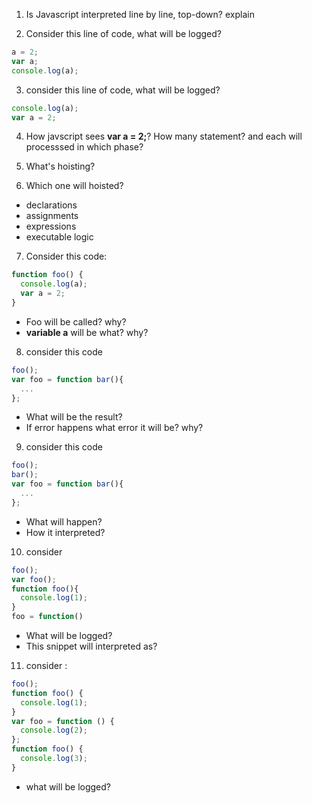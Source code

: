 1. Is Javascript interpreted line by line, top-down? explain

2. Consider this line of code, what will be logged?

```javascript
a = 2;
var a;
console.log(a);
```

3. consider this line of code, what will be logged?

```javascript
console.log(a);
var a = 2;
```

4. How javscript sees **var a = 2;**? How many statement? and each will
   processsed in which phase?

5. What's hoisting?
6. Which one will hoisted?

- declarations
- assignments
- expressions
- executable logic

7. Consider this code:

```javascript
function foo() {
  console.log(a);
  var a = 2;
}
```

- Foo will be called? why?
- **variable a** will be what? why?

8. consider this code

```javascript
foo();
var foo = function bar(){
  ...
};
```

- What will be the result?
- If error happens what error it will be? why?

9. consider this code

```javascript
foo();
bar();
var foo = function bar(){
  ...
};
```

- What will happen?
- How it interpreted?

10. consider

```javascript
foo();
var foo();
function foo(){
  console.log(1);
}
foo = function()
```

- What will be logged?
- This snippet will interpreted as?

11. consider :

```javascript
foo();
function foo() {
  console.log(1);
}
var foo = function () {
  console.log(2);
};
function foo() {
  console.log(3);
}
```

- what will be logged?
